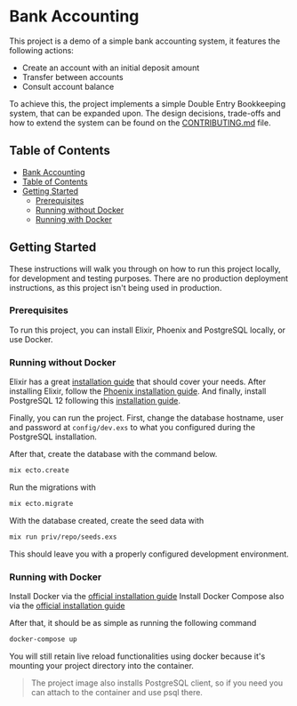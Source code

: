 # Bank Accounting

This project is a demo of a simple bank accounting system, it features the following actions:

- Create an account with an initial deposit amount
- Transfer between accounts
- Consult account balance

To achieve this, the project implements a simple Double Entry Bookkeeping system, that can be expanded upon.
The design decisions, trade-offs and how to extend the system can be found on the [CONTRIBUTING.md](./CONTRIBUTING.md) file.

## Table of Contents

<!--ts-->
  * [Bank Accounting](#bank-accounting)
  * [Table of Contents](#table-of-contents)
  * [Getting Started](#getting-started)
    * [Prerequisites](#prerequisites)
    * [Running without Docker](#running-without-docker)
    * [Running with Docker](#running-with-docker)
<!--te-->

## Getting Started

These instructions will walk you through on how to run this project locally, for development and testing purposes.
There are no production deployment instructions, as this project isn't being used in production.

### Prerequisites

To run this project, you can install Elixir, Phoenix and PostgreSQL locally, or use Docker.

### Running without Docker

Elixir has a great [installation guide](https://elixir-lang.org/install.html) that should cover your needs.
After installing Elixir, follow the [Phoenix installation guide](https://hexdocs.pm/phoenix/installation.html#contenta).
And finally, install PostgreSQL 12 following this [installation guide](https://wiki.postgresql.org/wiki/Detailed_installation_guides).

Finally, you can run the project. First, change the database hostname, user and password at `config/dev.exs` to what you configured during the PostgreSQL installation.

After that, create the database with the command below.

```sh
mix ecto.create
```

Run the migrations with

```sh
mix ecto.migrate
```

With the database created, create the seed data with

```sh
mix run priv/repo/seeds.exs
```

This should leave you with a properly configured development environment.


### Running with Docker

Install Docker via the [official installation guide](https://docs.docker.com/install/)
Install Docker Compose also via the [official installation guide](https://docs.docker.com/compose/install/)

After that, it should be as simple as running the following command

```sh
docker-compose up
```

You will still retain live reload functionalities using docker because it's mounting your project directory into the container.

> The project image also installs PostgreSQL client, so if you need you can attach to the container and use psql there.


